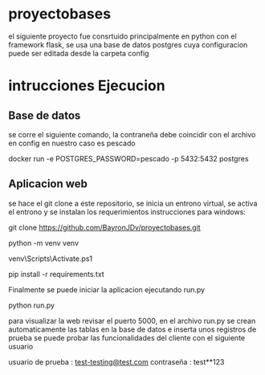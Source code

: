 # proyectobases

el siguiente proyecto fue consrtuido principalmente en python con el framework flask, se usa una base de datos postgres cuya configuracion
puede ser editada desde la carpeta config 

# intrucciones Ejecucion

## Base de datos 

se corre el siguiente comando, la contraneña debe coincidir con el archivo en config en nuestro caso es pescado

  docker run -e POSTGRES_PASSWORD=pescado -p 5432:5432 postgres

## Aplicacion web 

se hace el git clone a este repositorio, se inicia un entrono virtual, se activa el entrono  y se instalan los requerimientos
instrucciones para windows:

  git clone https://github.com/BayronJDv/proyectobases.git

  python -m venv venv 

  venv\Scripts\Activate.ps1

  pip install -r requirements.txt

Finalmente se puede iniciar la aplicacion ejecutando run.py 

  python run.py 

para visualizar la web revisar el puerto 5000, en el archivo run.py se crean automaticamente las tablas en la base de datos e inserta unos registros de prueba 
se puede probar las funcionalidades del cliente con el siguiente usuario

usuario de prueba : test-testing@test.com
contraseña : test**123
